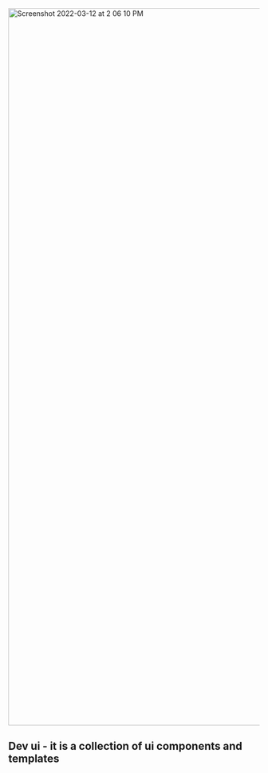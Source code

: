 <img width="1437" alt="Screenshot 2022-03-12 at 2 06 10 PM" src="https://user-images.githubusercontent.com/62591080/158015344-c5a65490-f618-4ee5-9642-52f29e488c1a.png">

## Dev ui - it is a collection of ui components and templates



